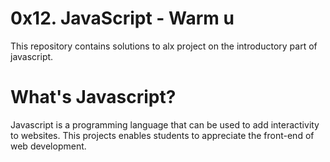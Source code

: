 # 0x12. JavaScript - Warm u
This repository contains solutions to alx project on the introductory part of javascript. 
# What's Javascript?
Javascript is a programming language that can be used to add interactivity to websites. This projects enables students to appreciate the front-end of web development. 
